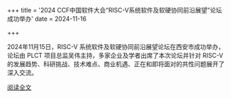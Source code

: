 +++
title = '2024 CCF中国软件大会“RISC-V系统软件及软硬协同前沿展望”论坛成功举办'
date = 2024-11-16

+++

2024年11月15日，RISC-V 系统软件及软硬协同前沿展望论坛在西安市成功举办，论坛由 PLCT 项目总监吴伟主持，多家企业及学者出席了本次论坛并针对 RISC-V 的发展趋势、科研挑战、技术难点、商业机遇、正在和即将面对的共性问题展开了深入交流。

[阅读全文](https://mp.weixin.qq.com/s/7i6OX866WEN0qI3_Z6y_hQ)